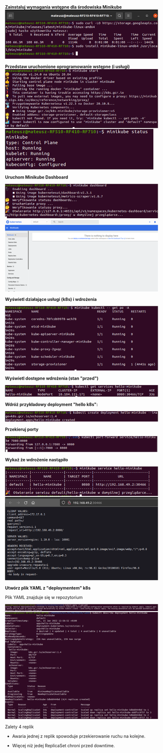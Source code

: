   **Zainstaluj wymagania wstępne dla środowiska Minikube**
![](https://github.com/InzynieriaOprogramowaniaAGH/MDO2022/blob/MR299810/GCL/03/MR299810/lab05/minikubeinstall.png)

**Przedstaw uruchomione oprogramowanie wstępne (i usługi)**
![](https://github.com/InzynieriaOprogramowaniaAGH/MDO2022/blob/MR299810/GCL/03/MR299810/lab05/minikubestart.png)
![](https://github.com/InzynieriaOprogramowaniaAGH/MDO2022/blob/MR299810/GCL/03/MR299810/lab05/minikubestatus.png)

**Uruchom Minikube Dashboard**

![](https://github.com/InzynieriaOprogramowaniaAGH/MDO2022/blob/MR299810/GCL/03/MR299810/lab05/minikubedashboard.png)
 ![](https://github.com/InzynieriaOprogramowaniaAGH/MDO2022/blob/MR299810/GCL/03/MR299810/lab05/minikubedashboard1.png)

**Wyświetl działające usługi (k8s) i wdrożenia**
  
  ![](https://github.com/InzynieriaOprogramowaniaAGH/MDO2022/blob/MR299810/GCL/03/MR299810/lab05/kubectl.png)

**Wyświetl dostępne wdrożenia (stan "przed")**

![](https://github.com/InzynieriaOprogramowaniaAGH/MDO2022/blob/MR299810/GCL/03/MR299810/lab05/kubectlgetservices.png)

**Wdróż przykładowy deployment "hello k8s":**

![](https://github.com/InzynieriaOprogramowaniaAGH/MDO2022/blob/MR299810/GCL/03/MR299810/lab05/createdeployment.png)

**Przekieruj porty**

![](https://github.com/InzynieriaOprogramowaniaAGH/MDO2022/blob/MR299810/GCL/03/MR299810/lab05/minikubeportforward.png)

**Wykaż że wdrożenie nastąpiło**

![](https://github.com/InzynieriaOprogramowaniaAGH/MDO2022/blob/MR299810/GCL/03/MR299810/lab05/minikubeservicehellominikube.png)
 ![](https://github.com/InzynieriaOprogramowaniaAGH/MDO2022/blob/MR299810/GCL/03/MR299810/lab05/minikubeservicehellominikube1.png)

**Utwórz plik YAML z "deploymentem" k8s**

Plik YAML znajduje się w repozytorium
 
 ![](https://github.com/InzynieriaOprogramowaniaAGH/MDO2022/blob/MR299810/GCL/03/MR299810/lab05/deployment.png)
 ![](https://github.com/InzynieriaOprogramowaniaAGH/MDO2022/blob/MR299810/GCL/03/MR299810/lab05/deployment1.png)
 
 Zalety 4 replik
  - Awaria jednej z replik spowoduje przekierowanie ruchu na kolejne.

  - Więcej niż jedej ReplicaSet chroni przed downtime.




